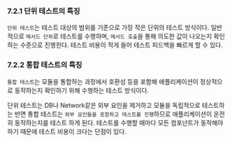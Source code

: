 ### 7.2.1 단위 테스트의 특징

`단위 테스트`는 테스트 대상의 범위를 기준으로 가장 작은 단위의 테스트 방식이다. 일반적으로 `메서드 단위`로 테스트를 수행하며, `메서드 호출`을 통해 의도한 값이 나오는지 확인하는 수준으로 진행힌다. 테스트 비용이 적게 들어 테스트 피드백을 빠르게 할 수 있다.

### 7.2.2 통합 테스트의 특징

`통합 테스트`는 모듈을 통합하는 과정에서 호환성 등을 포함해 애플리케이션이 정상적으로 동작하는지 확인하기 위해 수행하는 테스트 방식이다. 

단위 테스트는 DB나 Network같은 외부 요인을 제거하고 모듈을 독립적으로 테스트하는 반면 통합 테스트는 `외부 요인들을 포함하고 테스트를 진행`하므로 애플리케이션이 온전히 동작하는지를 테스트 하게 된다. 테스트를 수행할 때마다 모든 컴포넌트가 동작해야 하기 때문에 테스트 비용이 크다는 단점이 있다.